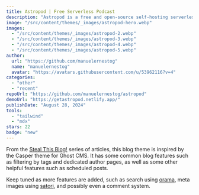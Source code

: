 ```yaml
---
title: Astropod | Free Serverless Podcast
description: "Astropod is a free and open-source self-hosting serverless podcast solution."
image: "/src/content/themes/_images/astropod-hero.webp"
images:
  - "/src/content/themes/_images/astropod-2.webp"
  - "/src/content/themes/_images/astropod-3.webp"
  - "/src/content/themes/_images/astropod-4.webp"
  - "/src/content/themes/_images/astropod-5.webp"
author:
  url: "https://github.com/manuelernestog"
  name: "manuelernestog"
  avatar: "https://avatars.githubusercontent.com/u/53962116?v=4"
categories:
  - "other"
  - "recent"
repoUrl: "https://github.com/manuelernestog/astropod"
demoUrl: "https://getastropod.netlify.app/"
publishDate: "August 28, 2024"
tools:
  - "tailwind"
  - "mdx"
stars: 22
badge: "new"
---
```


<p>
  From the
  <a href="https://blog.pianopronto.com/steal-this-blog-part-1/">Steal This Blog!</a> series of
  articles, this blog theme is inspired by the Casper theme for Ghost CMS. It has some common blog
  features such as filtering by tags and dedicated author pages, as well as some other helpful
  features such as scheduled posts.
</p>
<p>
  Keep tuned as more features are added, such as search using&nbsp;<a
    href="https://github.com/oramasearch/orama"
    >orama</a
  >, meta images using <a href="https://github.com/vercel/satori">satori</a>, and possibly even a
  comment system.
</p>
